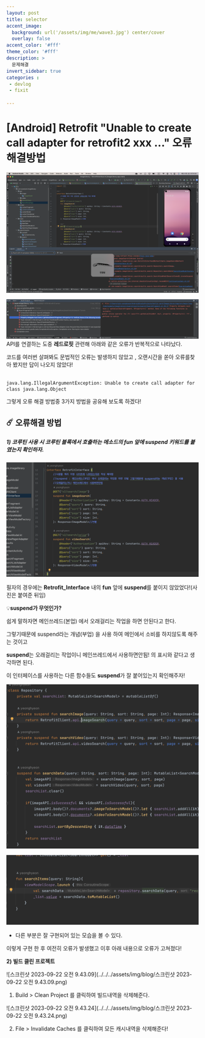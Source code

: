 ```yaml
---
layout: post
title: selector 
accent_image: 
  background: url('/assets/img/me/wave3.jpg') center/cover
  overlay: false
accent_color: '#fff'
theme_color: '#fff'
description: >
  문제해결
invert_sidebar: true
categories :
 - devlog	
 - fixit

---
```


# [Android] Retrofit "Unable to create call adapter for retrofit2 xxx ..." 오류 해결방법

![builderror](../../../assets/img/blog/builderror.png)

![retrofit2](../../../assets/img/blog/retrofit2.png)API를 연결하는 도중 **레드로핏** 관련해  아래와 같은 오류가 반복적으로 나타났다.

코드를 여러번 살펴봐도 문법적인 오류는 발생하지 않았고 , 오랜시간을 쏟아 오류를찾아 봤지만 답이 나오지 않았다!

```

java.lang.IllegalArgumentException: Unable to create call adapter for class java.lang.Object

```



그렇게 오류 해결 방법중 3가지 방법을 공유해 보도록 하겠다! 

## ☄️ **오류해결 방법**

##### **1) 코루틴 사용 시 코루틴 블록에서 호출하는 메소드의 fun 앞에 suspend 키워드를 붙였는지 확인하자.** 

![스크린샷 2023-09-25 오후 8.58.10](../../../assets/img/blog/retrofit1.png)

필자의 경우에는 **Retrofit_Interface** 내의 **fun** 앞에 **suspend**를 붙이지 않았었다!(사진은 붙여준 뒤임)



💡**suspend가 무엇인가?** 

쉽게 말하자면  메인쓰레드(본업) 에서 오래걸리는 작업을 하면 안된다고 한다. 

그렇기때문에 suspend라는 개념(부업) 을 사용 하여 메인에서 소비를 하지않도록 해주는 것이고 

 **suspend**는 오래걸리는 작업이니 메인쓰레드에서 사용하면안됨! 의 표시와 같다고 생각하면 된다.



이 인터페이스를 사용하는 다른 함수들도 **suspend**가 잘 붙어있는지 확인해주자!

![retrofit4](../../../assets/img/blog/retrofit4.png)

![retrofit3](../../../assets/img/blog/retrofit3.png)

* 다른 부분은 잘 구현되어 있는 모습을 볼 수 있다.

이렇게 구현 한 후 여전히 오류가 발생했고 이후 아래 내용으로 오류가 고쳐졌다!

**2) 빌드 클린 프로젝트**

![스크린샷 2023-09-22 오전 9.43.09](../../../assets/img/blog/스크린샷 2023-09-22 오전 9.43.09.png)

1. Build > Clean Project 를 클릭하여 빌드내역을 삭제해준다.

![스크린샷 2023-09-22 오전 9.43.24](../../../assets/img/blog/스크린샷 2023-09-22 오전 9.43.24.png)

2. File > Invalidate Caches 를 클릭하여 모든 캐시내역을 삭제해준다!


